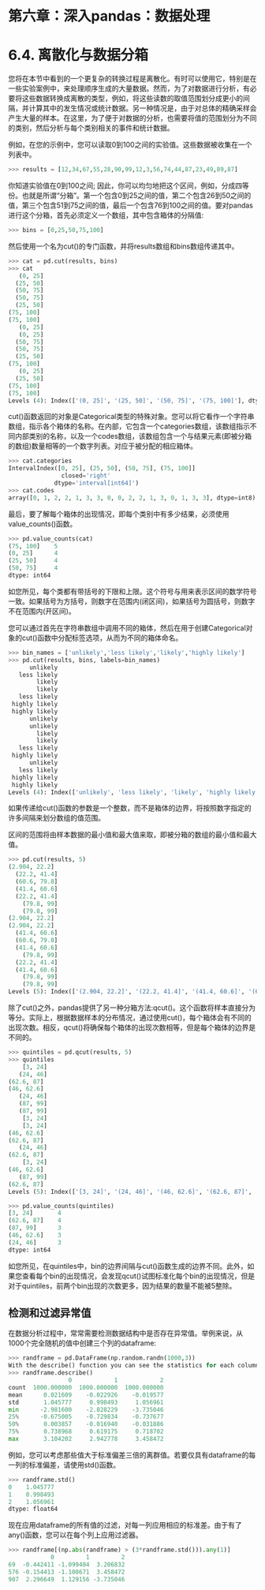 
# 第六章：深入pandas：数据处理


# 6.4. 离散化与数据分箱

您将在本节中看到的一个更复杂的转换过程是离散化。有时可以使用它，特别是在一些实验案例中，来处理顺序生成的大量数据。然而，为了对数据进行分析，有必要将这些数据转换成离散的类型，例如，将这些读数的取值范围划分成更小的间隔，并计算其中的发生情况或统计数据。另一种情况是，由于对总体的精确采样会产生大量的样本。在这里，为了便于对数据的分析，也需要将值的范围划分为不同的类别，然后分析与每个类别相关的事件和统计数据。

例如，在您的示例中，您可以读取0到100之间的实验值。这些数据被收集在一个列表中。

```python
>>> results = [12,34,67,55,28,90,99,12,3,56,74,44,87,23,49,89,87]
```

你知道实验值在0到100之间; 因此，你可以均匀地把这个区间，例如，分成四等份。也就是所谓“分箱”。第一个包含0到25之间的值，第二个包含26到50之间的值，第三个包含51到75之间的值，最后一个包含76到100之间的值。要对pandas进行这个分箱，首先必须定义一个数组，其中包含箱体的分隔值:

```python
>>> bins = [0,25,50,75,100]
```

然后使用一个名为cut()的专门函数，并将results数组和bins数组传递其中。

```python
>>> cat = pd.cut(results, bins)
>>> cat
   (0, 25]
  (25, 50]
  (50, 75]
  (50, 75]
  (25, 50]
(75, 100]
(75, 100]
   (0, 25]
   (0, 25]
  (50, 75]
  (50, 75]
  (25, 50]
(75, 100]
   (0, 25]
  (25, 50]
(75, 100]
(75, 100]
Levels (4): Index(['(0, 25]', '(25, 50]', '(50, 75]', '(75, 100]'], dtype=object)
```

cut()函数返回的对象是Categorical类型的特殊对象。您可以将它看作一个字符串数组，指示各个箱体的名称。在内部，它包含一个categories数组，该数组指示不同内部类别的名称，以及一个codes数组，该数组包含一个与结果元素(即被分箱的数组)数量相等的一个数字列表。对应于被分配的相应箱体。

```python
>>> cat.categories
IntervalIndex([0, 25], (25, 50], (50, 75], (75, 100]]
               closed='right'
             dtype='interval[int64]')
>>> cat.codes
array([0, 1, 2, 2, 1, 3, 3, 0, 0, 2, 2, 1, 3, 0, 1, 3, 3], dtype=int8)
```

最后，要了解每个箱体的出现情况，即每个类别中有多少结果，必须使用value_counts()函数。

```python
>>> pd.value_counts(cat)
(75, 100]    5
(0, 25]      4
(25, 50]     4
(50, 75]     4
dtype: int64
```

如您所见，每个类都有带括号的下限和上限。这个符号与用来表示区间的数学符号一致。如果括号为方括号，则数字在范围内(闭区间)，如果括号为圆括号，则数字不在范围内(开区间)。

您可以通过首先在字符串数组中调用不同的箱体，然后在用于创建Categorical对象的cut()函数中分配标签选项，从而为不同的箱体命名。

```python
>>> bin_names = ['unlikely','less likely','likely','highly likely']
>>> pd.cut(results, bins, labels=bin_names)
      unlikely
   less likely
        likely
        likely
   less likely
 highly likely
 highly likely
      unlikely
      unlikely
        likely
        likely
   less likely
 highly likely
      unlikely
   less likely
 highly likely
 highly likely
Levels (4): Index(['unlikely', 'less likely', 'likely', 'highly likely'], dtype=object)
```

如果传递给cut()函数的参数是一个整数，而不是箱体的边界，将按照数字指定的许多间隔来划分数组的值范围。

区间的范围将由样本数据的最小值和最大值来取，即被分箱的数组的最小值和最大值。

```python
>>> pd.cut(results, 5)
(2.904, 22.2]
  (22.2, 41.4]
  (60.6, 79.8]
  (41.4, 60.6]
  (22.2, 41.4]
    (79.8, 99]
    (79.8, 99]
(2.904, 22.2]
(2.904, 22.2]
  (41.4, 60.6]
  (60.6, 79.8]
  (41.4, 60.6]
    (79.8, 99]
  (22.2, 41.4]
  (41.4, 60.6]
    (79.8, 99]
    (79.8, 99]
Levels (5): Index(['(2.904, 22.2]', '(22.2, 41.4]', '(41.4, 60.6]', '(60.6, 79.8]', '(79.8, 99]'], dtype=object)
```

除了cut()之外，pandas提供了另一种分箱方法:qcut()。这个函数将样本直接分为等分。实际上，根据数据样本的分布情况，通过使用cut()，每个箱体会有不同的出现次数。相反，qcut()将确保每个箱体的出现次数相等，但是每个箱体的边界是不同的。

```python
>>> quintiles = pd.qcut(results, 5)
>>> quintiles
    [3, 24]
   (24, 46]
(62.6, 87]
(46, 62.6]
   (24, 46]
   (87, 99]
   (87, 99]
    [3, 24]
    [3, 24]
(46, 62.6]
(62.6, 87]
   (24, 46]
(62.6, 87]
    [3, 24]
(46, 62.6]
   (87, 99]
(62.6, 87]
Levels (5): Index(['[3, 24]', '(24, 46]', '(46, 62.6]', '(62.6, 87]', '(87, 99]'], dtype=object)

>>> pd.value_counts(quintiles)
[3, 24]       4
(62.6, 87]    4
(87, 99]      3
(46, 62.6]    3
(24, 46]      3
dtype: int64
```

如您所见，在quintiles中，bin的边界间隔与cut()函数生成的边界不同。此外，如果您查看每个bin的出现情况，会发现qcut()试图标准化每个bin的出现情况，但是对于quintiles，前两个bin出现的次数更多，因为结果的数量不能被5整除。


## 检测和过滤异常值

在数据分析过程中，常常需要检测数据结构中是否存在异常值。举例来说，从1000个完全随机的值中创建三个列的dataframe:

```python
>>> randframe = pd.DataFrame(np.random.randn(1000,3))
With the describe() function you can see the statistics for each column.
>>> randframe.describe()
                 0            1            2
count  1000.000000  1000.000000  1000.000000
mean      0.021609    -0.022926    -0.019577
std       1.045777     0.998493     1.056961
min      -2.981600    -2.828229    -3.735046
25%      -0.675005    -0.729834    -0.737677
50%       0.003857    -0.016940    -0.031886
75%       0.738968     0.619175     0.718702
max       3.104202     2.942778     3.458472
```
例如，您可以考虑那些值大于标准偏差三倍的离群值。若要仅具有dataframe的每一列的标准偏差，请使用std()函数。

```python
>>> randframe.std()
0    1.045777
1    0.998493
2    1.056961
dtype: float64
```

现在应用dataframe的所有值的过滤，对每一列应用相应的标准差。由于有了any()函数，您可以在每个列上应用过滤器。

```python
>>> randframe[(np.abs(randframe) > (3*randframe.std())).any(1)]
            0         1         2
69  -0.442411 -1.099404  3.206832
576 -0.154413 -1.108671  3.458472
907  2.296649  1.129156 -3.735046
```


